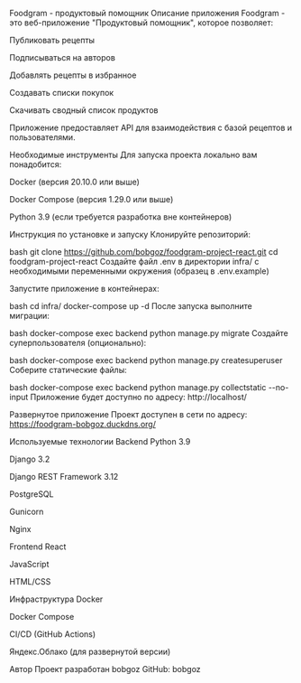 Foodgram - продуктовый помощник
Описание приложения
Foodgram - это веб-приложение "Продуктовый помощник", которое позволяет:

Публиковать рецепты

Подписываться на авторов

Добавлять рецепты в избранное

Создавать списки покупок

Скачивать сводный список продуктов

Приложение предоставляет API для взаимодействия с базой рецептов и пользователями.

Необходимые инструменты
Для запуска проекта локально вам понадобится:

Docker (версия 20.10.0 или выше)

Docker Compose (версия 1.29.0 или выше)

Python 3.9 (если требуется разработка вне контейнеров)

Инструкция по установке и запуску
Клонируйте репозиторий:

bash
git clone https://github.com/bobgoz/foodgram-project-react.git
cd foodgram-project-react
Создайте файл .env в директории infra/ с необходимыми переменными окружения (образец в .env.example)

Запустите приложение в контейнерах:

bash
cd infra/
docker-compose up -d
После запуска выполните миграции:

bash
docker-compose exec backend python manage.py migrate
Создайте суперпользователя (опционально):

bash
docker-compose exec backend python manage.py createsuperuser
Соберите статические файлы:

bash
docker-compose exec backend python manage.py collectstatic --no-input
Приложение будет доступно по адресу: http://localhost/

Развернутое приложение
Проект доступен в сети по адресу:
https://foodgram-bobgoz.duckdns.org/

Используемые технологии
Backend
Python 3.9

Django 3.2

Django REST Framework 3.12

PostgreSQL

Gunicorn

Nginx

Frontend
React

JavaScript

HTML/CSS

Инфраструктура
Docker

Docker Compose

CI/CD (GitHub Actions)

Яндекс.Облако (для развернутой версии)

Автор
Проект разработан bobgoz
GitHub: bobgoz